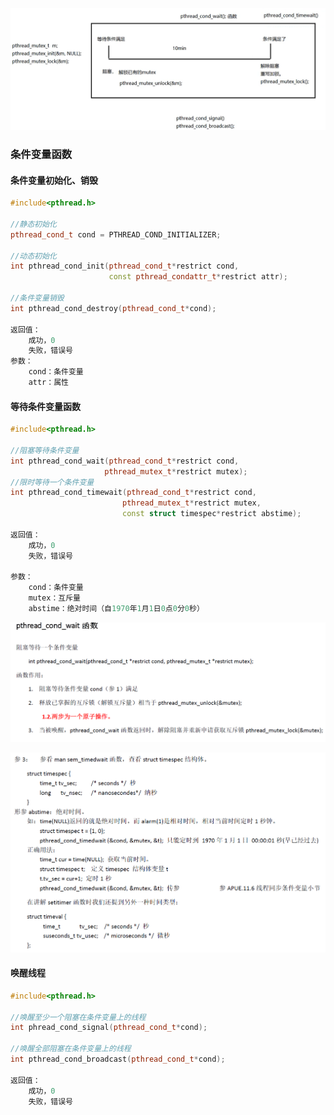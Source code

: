 ![1617765796699](.Image/1617765796699.png)



### 条件变量函数

#### 条件变量初始化、销毁

```c++
#include<pthread.h>

//静态初始化
pthread_cond_t cond = PTHREAD_COND_INITIALIZER;

//动态初始化
int pthread_cond_init(pthread_cond_t*restrict cond,
                      const pthread_condattr_t*restrict attr);

//条件变量销毁
int pthread_cond_destroy(pthread_cond_t*cond);

返回值：
    成功，0
    失败，错误号
参数：
    cond：条件变量
    attr：属性
```

#### 等待条件变量函数

```c++
#include<pthread.h>

//阻塞等待条件变量
int pthread_cond_wait(pthread_cond_t*restrict cond,
                     pthread_mutex_t*restrict mutex);
//限时等待一个条件变量
int pthread_cond_timewait(pthread_cond_t*restrict cond,
                         pthread_mutex_t*restrict mutex,
                         const struct timespec*restrict abstime);

返回值：
    成功，0
    失败，错误号

参数：
    cond：条件变量
    mutex：互斥量
    abstime：绝对时间（自1970年1月1日0点0分0秒）
```

![1617855542904](.Image/1617855542904.png)

![1617852892651](.Image/1617852892651.png)

#### 唤醒线程

```c++
#include<pthread.h>

//唤醒至少一个阻塞在条件变量上的线程
int phread_cond_signal(pthread_cond_t*cond);

//唤醒全部阻塞在条件变量上的线程
int pthread_cond_broadcast(pthread_cond_t*cond);

返回值：
    成功，0
    失败，错误号
```


